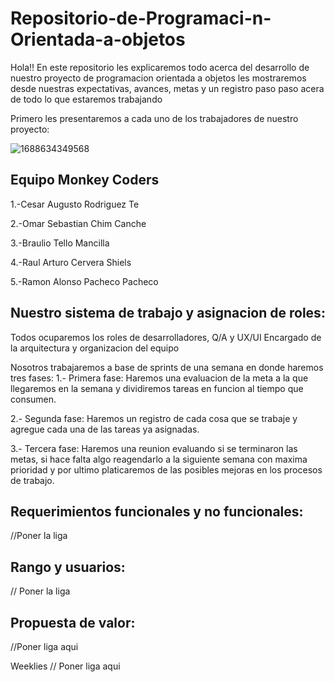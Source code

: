 # Repositorio-de-Programaci-n-Orientada-a-objetos

Hola!! En este repositorio les explicaremos todo acerca del desarrollo de nuestro proyecto de programacion orientada a objetos les mostraremos desde nuestras expectativas, avances, metas y un registro paso paso acera de todo lo que estaremos trabajando 


Primero les presentaremos a cada uno de los trabajadores de nuestro proyecto:

![1688634349568](https://github.com/user-attachments/assets/df656b2b-1cae-4a75-b59e-0efb46ac1e41)

## Equipo Monkey Coders
1.-Cesar Augusto Rodriguez Te

2.-Omar Sebastian Chim Canche

3.-Braulio Tello Mancilla

4.-Raul Arturo Cervera Shiels

5.-Ramon Alonso Pacheco Pacheco

## Nuestro sistema de trabajo y asignacion de roles:
Todos ocuparemos los roles de desarrolladores, Q/A y UX/UI
Encargado de la arquitectura y organizacion del equipo

Nosotros trabajaremos a base de sprints de una semana en donde haremos tres fases:
1.- Primera fase: Haremos una evaluacion de la meta a la que llegaremos en la semana y dividiremos tareas en funcion al tiempo que consumen.

2.- Segunda fase: Haremos un registro de cada cosa que se trabaje y agregue cada una de las tareas ya asignadas.

3.- Tercera fase: Haremos una reunion evaluando si se terminaron las metas, si hace falta algo reagendarlo a la siguiente semana con maxima prioridad y por ultimo platicaremos de las posibles mejoras en los procesos de trabajo.

## Requerimientos funcionales y no funcionales:

//Poner la liga

## Rango y usuarios:

// Poner la liga

## Propuesta de valor:

//Poner liga aqui

Weeklies
// Poner liga aqui

